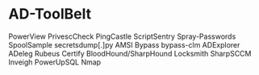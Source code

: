 # AD-ToolBelt
PowerView 
PrivescCheck
PingCastle
ScriptSentry
Spray-Passwords
SpoolSample secretsdump[.]py 
AMSI Bypass 
bypass-clm 
ADExplorer 
ADeleg
Rubeus 
Certify
BloodHound/SharpHound 
Locksmith
SharpSCCM 
Inveigh
PowerUpSQL
Nmap
